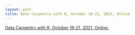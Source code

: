 ```yaml
---
layout: post
title: Data Carpentry with R, October 18-21, 2021, Online
---
```

[Data Carpentry with R, October 18-21, 2021, Online.](https://esciencecenter-digital-skills.github.io/2021-10-18-dc-socsci-R-nlesc/)
